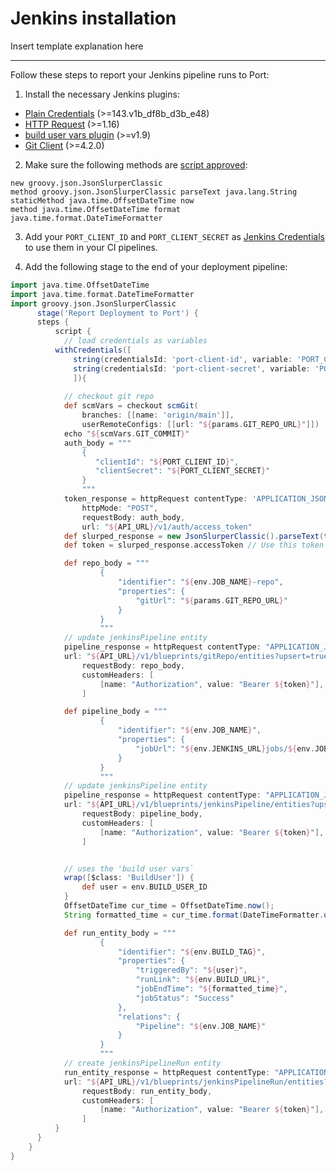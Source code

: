 # Jenkins installation

Insert template explanation here

---

Follow these steps to report your Jenkins pipeline runs to Port:
1. Install the necessary Jenkins plugins:
- [Plain Credentials](https://plugins.jenkins.io/credentials-binding/) (>=143.v1b_df8b_d3b_e48)
- [HTTP Request](https://plugins.jenkins.io/http_request/) (>=1.16)
- [build user vars plugin](https://plugins.jenkins.io/build-user-vars-plugin/) (>=v1.9)
- [Git Client](https://plugins.jenkins.io/git-client/) (>=4.2.0)
2. Make sure the following methods are [script approved](https://www.jenkins.io/doc/book/managing/script-approval/):

```
new groovy.json.JsonSlurperClassic
method groovy.json.JsonSlurperClassic parseText java.lang.String
staticMethod java.time.OffsetDateTime now
method java.time.OffsetDateTime format java.time.format.DateTimeFormatter
```


3. Add your `PORT_CLIENT_ID` and `PORT_CLIENT_SECRET` as [Jenkins Credentials](https://www.jenkins.io/doc/book/using/using-credentials/) to use them in your CI pipelines.

4. Add the following stage to the end of your deployment pipeline:

```groovy
import java.time.OffsetDateTime
import java.time.format.DateTimeFormatter
import groovy.json.JsonSlurperClassic
      stage('Report Deployment to Port') {
      steps {
          script {
            // load credentials as variables 
          withCredentials([
              string(credentialsId: 'port-client-id', variable: 'PORT_CLIENT_ID'),
              string(credentialsId: 'port-client-secret', variable: 'PORT_CLIENT_SECRET')
              ]){
            
            // checkout git repo
            def scmVars = checkout scmGit(
                branches: [[name: 'origin/main']],
                userRemoteConfigs: [[url: "${params.GIT_REPO_URL}"]])
            echo "${scmVars.GIT_COMMIT}"
            auth_body = """
                {
                   "clientId": "${PORT_CLIENT_ID}",
                   "clientSecret": "${PORT_CLIENT_SECRET}"
                }
                """
            token_response = httpRequest contentType: 'APPLICATION_JSON',
                httpMode: "POST",
                requestBody: auth_body,
                url: "${API_URL}/v1/auth/access_token"
            def slurped_response = new JsonSlurperClassic().parseText(token_response.content)
            def token = slurped_response.accessToken // Use this token for authentication with Port

            def repo_body = """
                    {
                        "identifier": "${env.JOB_NAME}-repo",
                        "properties": {
                            "gitUrl": "${params.GIT_REPO_URL}"
                        }
                    }
                    """
            // update jenkinsPipeline entity
            pipeline_response = httpRequest contentType: "APPLICATION_JSON", httpMode: "POST",
            url: "${API_URL}/v1/blueprints/gitRepo/entities?upsert=true&validation_only=false&merge=true",
                requestBody: repo_body,
                customHeaders: [
                    [name: "Authorization", value: "Bearer ${token}"],
                ]            

            def pipeline_body = """
                    {
                        "identifier": "${env.JOB_NAME}",
                        "properties": {
                            "jobUrl": "${env.JENKINS_URL}jobs/${env.JOB_NAME}"
                        }
                    }
                    """
            // update jenkinsPipeline entity
            pipeline_response = httpRequest contentType: "APPLICATION_JSON", httpMode: "POST",
            url: "${API_URL}/v1/blueprints/jenkinsPipeline/entities?upsert=true&validation_only=false&merge=true",
                requestBody: pipeline_body,
                customHeaders: [
                    [name: "Authorization", value: "Bearer ${token}"],
                ]            


            // uses the 'build user vars` 
            wrap([$class: 'BuildUser']) {
                def user = env.BUILD_USER_ID
            }
            OffsetDateTime cur_time = OffsetDateTime.now();
            String formatted_time = cur_time.format(DateTimeFormatter.ofPattern("yyyy-MM-dd'T'HH:mm:ssXXX"));

            def run_entity_body = """
                    {
                        "identifier": "${env.BUILD_TAG}",
                        "properties": {
                            "triggeredBy": "${user}",
                            "runLink": "${env.BUILD_URL}",
                            "jobEndTime": "${formatted_time}",
                            "jobStatus": "Success"
                        },
                        "relations": {
                            "Pipeline": "${env.JOB_NAME}"
                        }
                    }
                    """
            // create jenkinsPipelineRun entity
            run_entity_response = httpRequest contentType: "APPLICATION_JSON", httpMode: "POST",
            url: "${API_URL}/v1/blueprints/jenkinsPipelineRun/entities?upsert=true&validation_only=false&merge=true",
                requestBody: run_entity_body,
                customHeaders: [
                    [name: "Authorization", value: "Bearer ${token}"],
                ]
          }
      }
    }
}
```